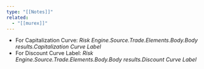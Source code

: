 ```yaml
---
type: "[[Notes]]"
related:
  - "[[murex]]"
---
```

- For Capitalization Curve: _Risk Engine.Source.Trade.Elements.Body.Body results.Capitalization Curve Label_
- For Discount Curve Label: _Risk Engine.Source.Trade.Elements.Body.Body results.Discount Curve Label_
